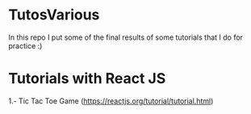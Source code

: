 # TutosVarious
In this repo I put some of the final results of some tutorials that I do for practice :) 

# Tutorials with React JS 
1.- Tic Tac Toe Game (https://reactjs.org/tutorial/tutorial.html)
